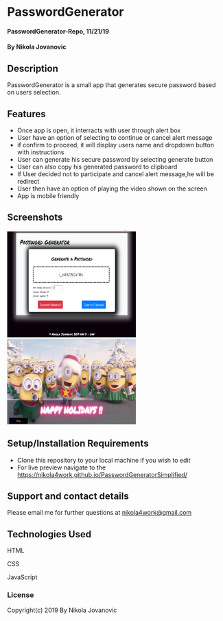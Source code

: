 # PasswordGenerator

#### PasswordGenerator-Repo, 11/21/19

#### By Nikola Jovanovic

## Description
PasswordGenerator is a small app that generates secure password based on users selection. 



## Features

* Once app is open, it interracts with user through alert box
* User have an option of selecting to continue or cancel alert message
* if confirm to proceed, it will display users name and dropdown button with instructions
* User can generate his secure password by selecting generate button
* User can also copy his generated password to clipboard
* If User decided not to participate and cancel alert message,he will be redirect
* User then have an option of playing the video shown on the screen 
* App is mobile friendly

## Screenshots

<img src="https://github.com/nikola4work/PasswordGenerator/blob/master/assets/images/Screenshot%20(56).png?raw=true" height="250" width="300">


<img src="https://github.com/nikola4work/PasswordGenerator/blob/master/assets/images/Screenshot%20.png?raw=true"  height="200" width="300">



## Setup/Installation Requirements

* Clone this repository to your local machine if you wish to edit
* For live preview navigate to the https://nikola4work.github.io/PasswordGeneratorSimplified/ 




## Support and contact details

Please email me for further questions at nikola4work@gmail.com

## Technologies Used

HTML

CSS

JavaScript 


### License

Copyright(c) 2019 By Nikola Jovanovic


